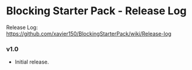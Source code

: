 # Blocking Starter Pack - Release Log
Release Log: https://github.com/xavier150/BlockingStarterPack/wiki/Release-log

###  v1.0

- Initial release.
